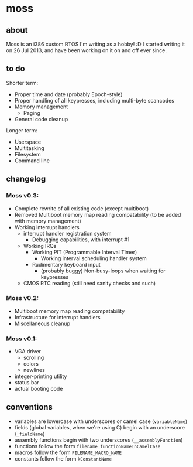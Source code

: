 # moss

## about
Moss is an i386 custom RTOS I'm writing as a hobby! :D I started writing it on 26 Jul 2013, and have been working on it on and off ever since.

## to do

Shorter term:

* Proper time and date (probably Epoch-style)
* Proper handling of all keypresses, including multi-byte scancodes
* Memory management
	* Paging
* General code cleanup

Longer term:

* Userspace
* Multitasking
* Filesystem
* Command line

## changelog

### Moss v0.3:

* Complete rewrite of all existing code (except multiboot)
* Removed Multiboot memory map reading compatability (to be added with memory management)
* Working interrupt handlers
	* interrupt handler registration system
		* Debugging capabilities, with interrupt #1
	* Working IRQs
		* Working PIT (Programmable Interval Timer)
			* Working interval scheduling handler system
		* Rudimentary keyboard input
			* (probably buggy) Non-busy-loops when waiting for keypresses
	* CMOS RTC reading (still need sanity checks and such)

### Moss v0.2:

* Multiboot memory map reading compatability
* Infrastructure for interrupt handlers
* Miscellaneous cleanup

### Moss v0.1:

* VGA driver
	* scrolling
	* colors
	* newlines
* integer-printing utility
* status bar
* actual booting code

## conventions
* variables are lowercase with underscores or camel case (<code>variableName</code>)
* fields (global variables, when we're using C) begin with an underscore (<code>_fieldName</code>)
* assembly functions begin with two underscores (<code>__assemblyFunction</code>)
* functions follow the form <code>filename_functionNameInCamelCase</code>
* macros follow the form <code>FILENAME_MACRO_NAME</code>
* constants follow the form <code>kConstantName</code>

